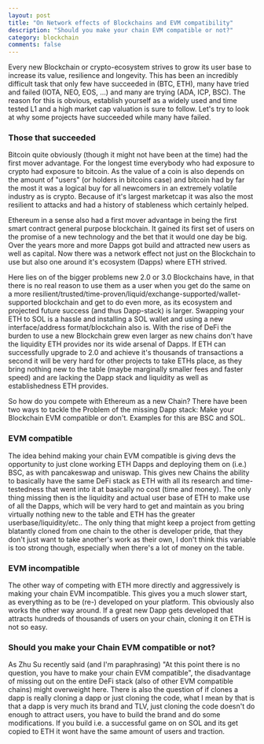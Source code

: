 ```yaml
---
layout: post
title: "On Network effects of Blockchains and EVM compatibility"
description: "Should you make your chain EVM compatible or not?"
category: blockchain
comments: false
---
```


Every new Blockchain or crypto-ecosystem strives to grow its user base to increase its value, resilience and longevity. This has been an incredibly difficult task that only few have succeeded in (BTC, ETH), many have tried and failed (IOTA, NEO, EOS, ...) and many are trying (ADA, ICP, BSC). The reason for this is obvious, establish yourself as a widely used and time tested L1 and a high market cap valuation is sure to follow. Let's try to look at why some projects have succeeded while many have failed.

### Those that succeeded

Bitcoin quite obviously (though it might not have been at the time) had the first mover advantage. For the longest time everybody who had exposure to crypto had exposure to bitcoin. As the value of a coin is also depends on the amount of "users" (or holders in bitcoins case) and bitcoin had by far the most it was a logical buy for all newcomers in an extremely volatile industry as is crypto. Because of it's largest marketcap it was also the most resilient to attacks and had a history of stableness which certainly helped.

Ethereum in a sense also had a first mover advantage in being the first smart contract general purpose blockchain. It gained its first set of users on the promise of a new technology and the bet that it would one day be big. Over the years more and more Dapps got build and attracted new users as well as capital. Now there was a network effect not just on the Blockchain to use but also one around it's ecosystem (Dapps) where ETH strived.

Here lies on of the bigger problems new 2.0 or 3.0 Blockchains have, in that there is no real reason to use them as a user when you get do the same on a more resilient/trusted/time-proven/liquid/exchange-supported/wallet-supported blockchain and get to do even more, as its ecosystem and projected future success (and thus Dapp-stack) is larger. Swapping your ETH to SOL is a hassle and installing a SOL wallet and using a new interface/address format/blockchain also is. With the rise of DeFi the burden to use a new Blockchain grew even larger as new chains don't have the liquidity ETH provides nor its wide arsenal of Dapps. If ETH can successfully upgrade to 2.0 and achieve it's thousands of transactions a second it will be very hard for other projects to take ETHs place, as they bring nothing new to the table (maybe marginally smaller fees and faster speed) and are lacking the Dapp stack and liquidity as well as establishedness ETH provides.

So how do you compete with Ethereum as a new Chain? There have been two ways to tackle the Problem of the missing Dapp stack: Make your Blockchain EVM compatible or don't. Examples for this are BSC and SOL. 

### EVM compatible

The idea behind making your chain EVM compatible is giving devs the opportunity to just clone working ETH Dapps and deploying them on (i.e.) BSC, as with pancakeswap and uniswap. This gives new Chains the ability to basically have the same DeFi stack as ETH with all its research and time-testedness that went into it at basically no cost (time and money). The only thing missing then is the liquidity and actual user base of ETH to make use of all the Dapps, which will be very hard to get and maintain as you bring virtually nothing new to the table and ETH has the greater userbase/liquidity/etc.. The only thing that might keep a project from getting blatantly cloned from one chain to the other is developer pride, that they don't just want to take another's work as their own, I don't think this variable is too strong though, especially when there's a lot of money on the table.

### EVM incompatible

The other way of competing with ETH more directly and aggressively is making your chain EVM incompatible. This gives you a much slower start, as everything as to be (re-) developed on your platform. This obviously also works the other way around. If a great new Dapp gets developed that attracts hundreds of thousands of users on your chain, cloning it on ETH is not so easy.

### Should you make your Chain EVM compatible or not?

As Zhu Su recently said (and I'm paraphrasing) "At this point there is no question, you have to make your chain EVM compatible", the disadvantage of missing out on the entire DeFi stack (also of other EVM compatible chains) might overweight here. There is also the question of if clones a dapp is really cloning a dapp or just cloning the code, what I mean by that is that a dapp is very much its brand and TLV, just cloning the code doesn't do enough to attract users, you have to build the brand and do some modifications. If you build i.e. a successful game on on SOL and its get copied to ETH it wont have the same amount of users and traction.

